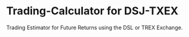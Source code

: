 # Trading-Calculator for DSJ-TXEX
Trading Estimator for Future Returns using the DSL or TREX Exchange.
